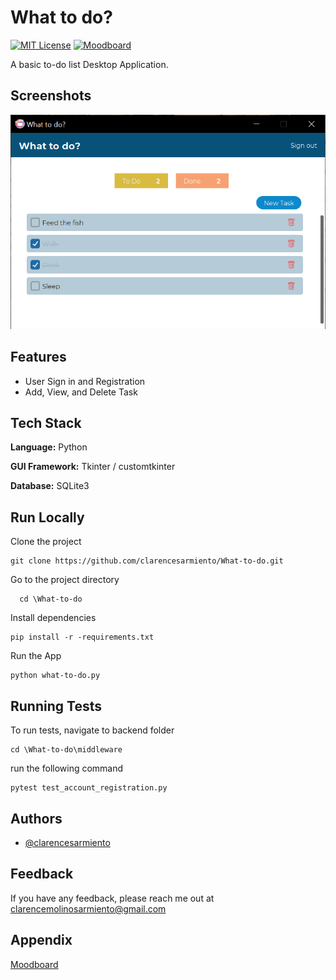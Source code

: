 
# What to do?
[![MIT License](https://img.shields.io/badge/License-MIT-green.svg)](https://github.com/clarencesarmiento/What-to-do/blob/a28a4c842986077967b83a68f47d18c1a282856f/LICENSE.md)
[![Moodboard](https://img.shields.io/badge/Behance-Moodboard-blue.svg)](https://www.behance.net/gallery/183395481/What-to-do)

A basic to-do list Desktop Application.

## Screenshots

![App Screenshot](https://github.com/clarencesarmiento/What-to-do/blob/0f4569da51bd802e869a795965c3548c7a68ca2f/Images/what-to-do_interface.png)

## Features

- User Sign in and Registration
- Add, View, and Delete Task


## Tech Stack

**Language:** Python

**GUI Framework:** Tkinter / customtkinter

**Database:** SQLite3

## Run Locally

Clone the project

```
git clone https://github.com/clarencesarmiento/What-to-do.git
```

Go to the project directory

```
  cd \What-to-do
```

Install dependencies

```
pip install -r -requirements.txt
```

Run the App

```
python what-to-do.py
```


## Running Tests

To run tests, navigate to backend folder
```
cd \What-to-do\middleware
```
run the following command
```
pytest test_account_registration.py
```


## Authors

- [@clarencesarmiento](https://www.github.com/clarencesarmiento)


## Feedback

If you have any feedback, please reach me out at clarencemolinosarmiento@gmail.com


## Appendix

[Moodboard](https://www.behance.net/gallery/183395481/What-to-do)

